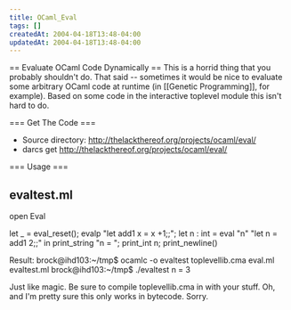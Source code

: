 ```yaml
---
title: OCaml_Eval
tags: []
createdAt: 2004-04-18T13:48-04:00
updatedAt: 2004-04-18T13:48-04:00
---
```


== Evaluate OCaml Code Dynamically ==
This is a horrid thing that you probably shouldn't do. That said -- sometimes it would be nice to evaluate some arbitrary OCaml code at runtime (in [[Genetic Programming]], for example). Based on some code in the interactive toplevel module this isn't hard to do.

=== Get The Code ===
* Source directory: http://thelackthereof.org/projects/ocaml/eval/
* <nowiki>darcs get http://thelackthereof.org/projects/ocaml/eval/</nowiki>

=== Usage ===

  evaltest.ml
  -----------
  open Eval

  let _ =
    eval_reset();
    evalp "let add1 x = x +1;;";
    let n : int = eval "n" "let n = add1 2;;" in
    print_string "n = ";
    print_int n;
    print_newline()

  Result:
  brock@ihd103:~/tmp$ ocamlc -o evaltest toplevellib.cma eval.ml evaltest.ml 
  brock@ihd103:~/tmp$ ./evaltest 
  n = 3

Just like magic. Be sure to compile toplevellib.cma in with your stuff. Oh, and I'm pretty sure this only works in bytecode. Sorry.

